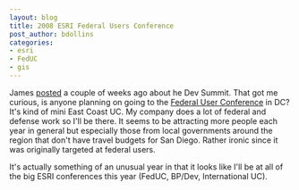 ```yaml
---
layout: blog
title: 2008 ESRI Federal Users Conference
post_author: bdollins
categories:
- esri
- FedUC
- gis
---
```


James <a href="http://www.spatiallyadjusted.com/2007/12/03/2008-esri-developer-summit/">posted</a> a couple of weeks ago about he Dev Summit. That got me curious, is anyone planning on going to the <a href="http://www.esri.com/events/feduc/index.html">Federal User Conference</a> in DC? It's kind of mini East Coast UC. My company does a lot of federal and defense work so I'll be there. It seems to be attracting more people each year in general but especially those from local governments around the region that don't have travel budgets for San Diego. Rather ironic since it was originally targeted at federal users. 

It's actually something of an unusual year in that it looks like I'll be at all of the big ESRI conferences this year (FedUC, BP/Dev, International UC).